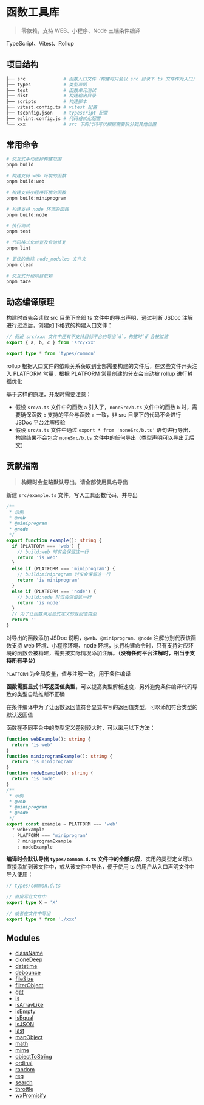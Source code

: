 # 函数工具库

> 零依赖，支持 WEB、小程序、Node 三端条件编译

TypeScript、Vitest、Rollup

## 项目结构

```sh
├── src              # 函数入口文件（构建时只会以 src 目录下 ts 文件作为入口）
├── types            # 类型声明
├── test             # 函数单元测试
├── dist             # 构建输出目录
├── scripts          # 构建脚本
├── vitest.config.ts # vitest 配置
├── tsconfig.json    # typescript 配置
├── eslint.config.js # 代码格式化配置
└── xxx              # src 下的代码可以根据需要拆分到其他位置
```

## 常用命令

```sh
# 交互式手动选择构建范围
pnpm build

# 构建支持 web 环境的函数
pnpm build:web

# 构建支持小程序环境的函数
pnpm build:miniprogram

# 构建支持 node 环境的函数
pnpm build:node

# 执行测试
pnpm test

# 代码格式化检查及自动修复
pnpm lint

# 更快的删除 node_modules 文件夹
pnpm clean

# 交互式升级项目依赖
pnpm taze
```

## 动态编译原理

构建时首先会读取 src 目录下全部 ts 文件中的导出声明，通过判断 JSDoc 注解进行过滤后，创建如下格式的构建入口文件：

```ts
// 假设 src/xxx 文件中还有不支持目标平台的导出`d`，构建时`d`会被过滤
export { a, b, c } from 'src/xxx'

export type * from 'types/common'
```

rollup 根据入口文件的依赖关系获取到全部需要构建的文件后，在这些文件开头注入 PLATFORM 常量，根据 PLATFORM 常量创建的分支会自动被 rollup 进行树摇优化

基于这样的原理，开发时需要注意：

- 假设 `src/a.ts` 文件中的函数 `a` 引入了，`noneSrc/b.ts` 文件中的函数 `b` 时，需要确保函数 `b` 支持的平台与函数 `a` 一致，非 src 目录下的代码不会进行 JSDoc 平台注解校验
- 假设 `src/a.ts` 文件中通过 `export * from 'noneSrc/b.ts'` 语句进行导出，构建结果不会包含 `noneSrc/b.ts` 文件中的任何导出（类型声明可以导出见后文）

## 贡献指南

> **构建时会忽略默认导出，请全部使用具名导出**

新建 `src/example.ts` 文件，写入工具函数代码，并导出

```ts
/**
 * 示例
 * @web
 * @miniprogram
 * @node
 */
export function example(): string {
  if (PLATFORM === 'web') {
    // build:web 时仅会保留这一行
    return 'is web'
  }
  else if (PLATFORM === 'miniprogram') {
    // build:miniprogram 时仅会保留这一行
    return 'is miniprogram'
  }
  else if (PLATFORM === 'node') {
    // build:node 时仅会保留这一行
    return 'is node'
  }
  // 为了让函数满足显式定义的返回值类型
  return ''
}
```

对导出的函数添加 JSDoc 说明，`@web`、`@miniprogram`、`@node` 注解分别代表该函数支持 web 环境、小程序环境、node 环境，执行构建命令时，只有支持对应环境的函数会被构建，需要按实际情况添加注解。**（没有任何平台注解时，相当于支持所有平台）**

`PLATFORM` 为全局变量，值与注解一致，用于条件编译

**函数需要显式书写返回值类型**，可以提高类型解析速度，另外避免条件编译代码导致的类型自动推断不正确

在条件编译中为了让函数返回值符合显式书写的返回值类型，可以添加符合类型的默认返回值

函数在不同平台中的类型定义差别较大时，可以采用以下方法：

```ts
function webExample(): string {
  return 'is web'
}
function miniprogramExample(): string {
  return 'is miniprogram'
}
function nodeExample(): string {
  return 'is node'
}
/**
 * 示例
 * @web
 * @miniprogram
 * @node
 */
export const example = PLATFORM === 'web'
  ? webExample
  : PLATFORM === 'miniprogram'
    ? miniprogramExample
    : nodeExample
```

**编译时会默认导出 `types/common.d.ts` 文件中的全部内容**，实用的类型定义可以直接添加到该文件中，或从该文件中导出，便于使用 ts 的用户从入口声明文件中导入使用：

```ts
// types/common.d.ts

// 直接写在文件中
export type X = 'X'

// 或者在文件中导出
export type * from './xxx'
```

## Modules

- [className](className.md)
- [cloneDeep](cloneDeep.md)
- [datetime](datetime.md)
- [debounce](debounce.md)
- [fileSize](fileSize.md)
- [filterObject](filterObject.md)
- [get](get.md)
- [is](is.md)
- [isArrayLike](isArrayLike.md)
- [isEmpty](isEmpty.md)
- [isEqual](isEqual.md)
- [isJSON](isJSON.md)
- [last](last.md)
- [mapObject](mapObject.md)
- [math](math.md)
- [mime](mime.md)
- [objectToString](objectToString.md)
- [ordinal](ordinal.md)
- [random](random.md)
- [reg](reg.md)
- [search](search.md)
- [throttle](throttle.md)
- [wxPromisify](wxPromisify.md)
